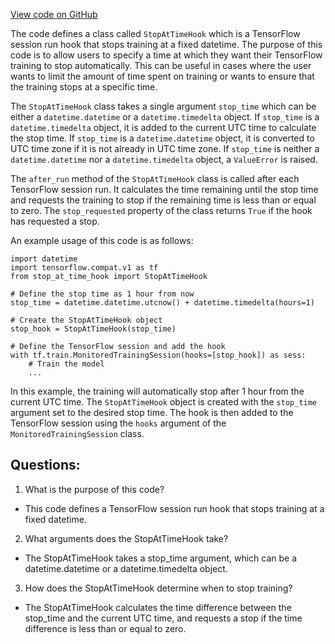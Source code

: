 [View code on GitHub](https://github.com/misbahsy/the-algorithm/twml/twml/contrib/hooks.py)

The code defines a class called `StopAtTimeHook` which is a TensorFlow session run hook that stops training at a fixed datetime. The purpose of this code is to allow users to specify a time at which they want their TensorFlow training to stop automatically. This can be useful in cases where the user wants to limit the amount of time spent on training or wants to ensure that the training stops at a specific time.

The `StopAtTimeHook` class takes a single argument `stop_time` which can be either a `datetime.datetime` or a `datetime.timedelta` object. If `stop_time` is a `datetime.timedelta` object, it is added to the current UTC time to calculate the stop time. If `stop_time` is a `datetime.datetime` object, it is converted to UTC time zone if it is not already in UTC time zone. If `stop_time` is neither a `datetime.datetime` nor a `datetime.timedelta` object, a `ValueError` is raised.

The `after_run` method of the `StopAtTimeHook` class is called after each TensorFlow session run. It calculates the time remaining until the stop time and requests the training to stop if the remaining time is less than or equal to zero. The `stop_requested` property of the class returns `True` if the hook has requested a stop.

An example usage of this code is as follows:

```
import datetime
import tensorflow.compat.v1 as tf
from stop_at_time_hook import StopAtTimeHook

# Define the stop time as 1 hour from now
stop_time = datetime.datetime.utcnow() + datetime.timedelta(hours=1)

# Create the StopAtTimeHook object
stop_hook = StopAtTimeHook(stop_time)

# Define the TensorFlow session and add the hook
with tf.train.MonitoredTrainingSession(hooks=[stop_hook]) as sess:
    # Train the model
    ...
```

In this example, the training will automatically stop after 1 hour from the current UTC time. The `StopAtTimeHook` object is created with the `stop_time` argument set to the desired stop time. The hook is then added to the TensorFlow session using the `hooks` argument of the `MonitoredTrainingSession` class.
## Questions: 
 1. What is the purpose of this code?
- This code defines a TensorFlow session run hook that stops training at a fixed datetime.

2. What arguments does the StopAtTimeHook take?
- The StopAtTimeHook takes a stop_time argument, which can be a datetime.datetime or a datetime.timedelta object.

3. How does the StopAtTimeHook determine when to stop training?
- The StopAtTimeHook calculates the time difference between the stop_time and the current UTC time, and requests a stop if the time difference is less than or equal to zero.